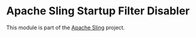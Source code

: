 # Apache Sling Startup Filter Disabler

This module is part of the [Apache Sling](https://sling.apache.org) project.

